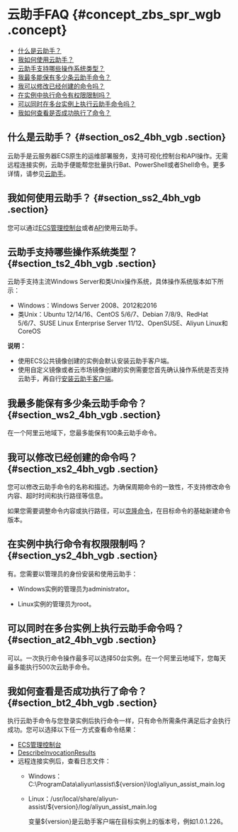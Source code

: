 # 云助手FAQ {#concept_zbs_spr_wgb .concept}

-   [什么是云助手？](#section_bkd_r3h_vgb)
-   [我如何使用云助手？](#section_ss2_4bh_vgb)
-   [云助手支持哪些操作系统类型？](#section_ts2_4bh_vgb)
-   [我最多能保有多少条云助手命令？](#section_ws2_4bh_vgb)
-   [我可以修改已经创建的命令吗？](#section_xs2_4bh_vgb)
-   [在实例中执行命令有权限限制吗？](#section_ys2_4bh_vgb)
-   [可以同时在多台实例上执行云助手命令吗？](#section_at2_4bh_vgb)
-   [我如何查看是否成功执行了命令？](#section_bt2_4bh_vgb)

## 什么是云助手？ {#section_os2_4bh_vgb .section}

云助手是云服务器ECS原生的运维部署服务，支持可视化控制台和API操作。无需远程连接实例，云助手便能帮您批量执行Bat、PowerShell或者Shell命令。更多详情，请参见[云助手](../cn.zh-CN/部署与运维/云助手/云助手概述.md)。

## 我如何使用云助手？ {#section_ss2_4bh_vgb .section}

您可以通过[ECS管理控制台](https://ecs.console.aliyun.com/)或者[API](../cn.zh-CN/API参考/云助手/CreateCommand.md#)使用云助手。

## 云助手支持哪些操作系统类型？ {#section_ts2_4bh_vgb .section}

云助手支持主流Windows Server和类Unix操作系统，具体操作系统版本如下所示：

-   Windows：Windows Server 2008、2012和2016
-   类Unix：Ubuntu 12/14/16、CentOS 5/6/7、Debian 7/8/9、RedHat 5/6/7、SUSE Linux Enterprise Server 11/12、OpenSUSE、Aliyun Linux和CoreOS

**说明：** 

-   使用ECS公共镜像创建的实例会默认安装云助手客户端。
-   使用自定义镜像或者云市场镜像创建的实例需要您首先确认操作系统是否支持云助手，再自行[安装云助手客户端](../cn.zh-CN/部署与运维/云助手/配置云助手客户端.md#)。

## 我最多能保有多少条云助手命令？ {#section_ws2_4bh_vgb .section}

在一个阿里云地域下，您最多能保有100条云助手命令。

## 我可以修改已经创建的命令吗？ {#section_xs2_4bh_vgb .section}

您可以修改云助手命令的名称和描述。为确保周期命令的一致性，不支持修改命令内容、超时时间和执行路径等信息。

如果您需要调整命令内容或执行路径，可以[克隆命令](../cn.zh-CN/部署与运维/云助手/使用云助手/管理命令.md#CopyCommands)，在目标命令的基础新建命令版本。

## 在实例中执行命令有权限限制吗？ {#section_ys2_4bh_vgb .section}

有。您需要以管理员的身份安装和使用云助手：

-   Windows实例的管理员为administrator。

-   Linux实例的管理员为root。


## 可以同时在多台实例上执行云助手命令吗？ {#section_at2_4bh_vgb .section}

可以。一次执行命令操作最多可以选择50台实例。在一个阿里云地域下，您每天最多能执行500次云助手命令。

## 我如何查看是否成功执行了命令？ {#section_bt2_4bh_vgb .section}

执行云助手命令与您登录实例后执行命令一样，只有命令所需条件满足后才会执行成功。您可以选择以下任一方式查看命令结果：

-   [ECS管理控制台](https://ecs.console.aliyun.com/)
-   [DescribeInvocationResults](../cn.zh-CN/API参考/云助手/DescribeInvocationResults.md#)
-   远程连接实例后，查看日志文件：
    -   Windows：C:\\ProgramData\\aliyun\\assist\\$\{version\}\\log\\aliyun\_assist\_main.log
    -   Linux：/usr/local/share/aliyun-assist/$\{version\}/log/aliyun\_assist\_main.log

        变量$\{version\}是云助手客户端在目标实例上的版本号，例如1.0.1.226。



